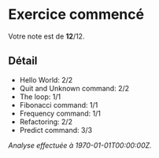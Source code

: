 # Exercice commencé
Votre note est de **12**/12.

## Détail
* Hello World: 2/2
* Quit and Unknown command: 2/2
* The loop: 1/1
* Fibonacci command: 1/1
* Frequency command: 1/1
* Refactoring: 2/2
* Predict command: 3/3


*Analyse effectuée à 1970-01-01T00:00:00Z.*
